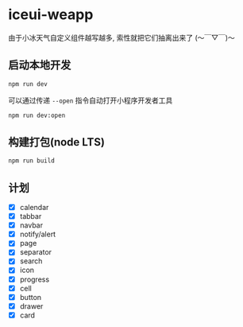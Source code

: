 # iceui-weapp

由于小冰天气自定义组件越写越多, 索性就把它们抽离出来了 (～￣▽￣)～

## 启动本地开发

```bash
npm run dev
```

可以通过传递 `--open` 指令自动打开小程序开发者工具
```bash
npm run dev:open
```

## 构建打包(node LTS)

```bash
npm run build
```

## 计划
- [x] calendar  
- [x] tabbar  
- [x] navbar  
- [x] notify/alert  
- [x] page
- [x] separator  
- [x] search  
- [x] icon  
- [x] progress  
- [x] cell  
- [x] button  
- [x] drawer  
- [x] card  
